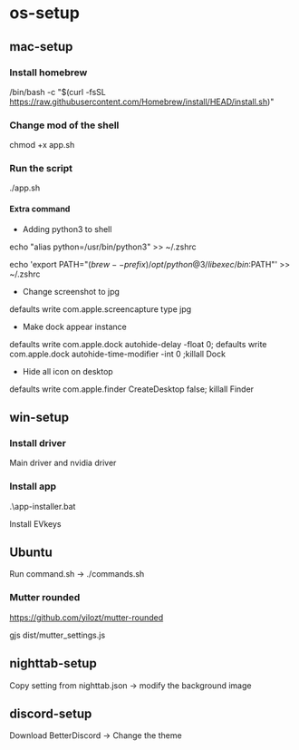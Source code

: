 # os-setup

## mac-setup ##

### Install homebrew ###
/bin/bash -c "$(curl -fsSL https://raw.githubusercontent.com/Homebrew/install/HEAD/install.sh)"

### Change mod of the shell ###
chmod +x app.sh

### Run the script ###
./app.sh

#### Extra command ####
- Adding python3 to shell


echo "alias python=/usr/bin/python3" >> ~/.zshrc

echo 'export PATH="$(brew --prefix)/opt/python@3/libexec/bin:$PATH"' >> ~/.zshrc

- Change screenshot to jpg

defaults write com.apple.screencapture type jpg

- Make dock appear instance

defaults write com.apple.dock autohide-delay -float 0; defaults write com.apple.dock autohide-time-modifier -int 0 ;killall Dock


- Hide all icon on desktop

defaults write com.apple.finder CreateDesktop false; killall Finder


## win-setup ##

### Install driver ###
Main driver and nvidia driver

### Install app ###
.\app-installer.bat

Install EVkeys



## Ubuntu ##

Run command.sh -> ./commands.sh

### Mutter rounded ###
https://github.com/yilozt/mutter-rounded

gjs dist/mutter_settings.js



## nighttab-setup ##
Copy setting from nighttab.json -> modify the background image

## discord-setup ##
Download BetterDiscord -> Change the theme


